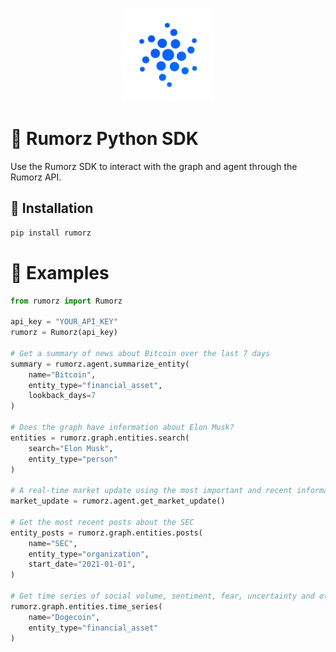 
<p align="center">
    <img src="logo.svg" alt="Rumorz Logo" width="150"/>
</p>

# 🚀 Rumorz Python SDK

Use the Rumorz SDK to interact with the graph and agent through the Rumorz API.

## 🚀 Installation

```bash
pip install rumorz
```

# 🚀 Examples
```python
from rumorz import Rumorz

api_key = "YOUR_API_KEY"
rumorz = Rumorz(api_key)

# Get a summary of news about Bitcoin over the last 7 days
summary = rumorz.agent.summarize_entity(
    name="Bitcoin",
    entity_type="financial_asset",
    lookback_days=7
)

# Does the graph have information about Elon Musk?
entities = rumorz.graph.entities.search(
    search="Elon Musk",
    entity_type="person"
)

# A real-time market update using the most important and recent information
market_update = rumorz.agent.get_market_update()

# Get the most recent posts about the SEC
entity_posts = rumorz.graph.entities.posts(
    name="SEC",
    entity_type="organization",
    start_date="2021-01-01",
)

# Get time series of social volume, sentiment, fear, uncertainty and other metrics for Dogecoin
rumorz.graph.entities.time_series(
    name="Dogecoin",
    entity_type="financial_asset"
)

```